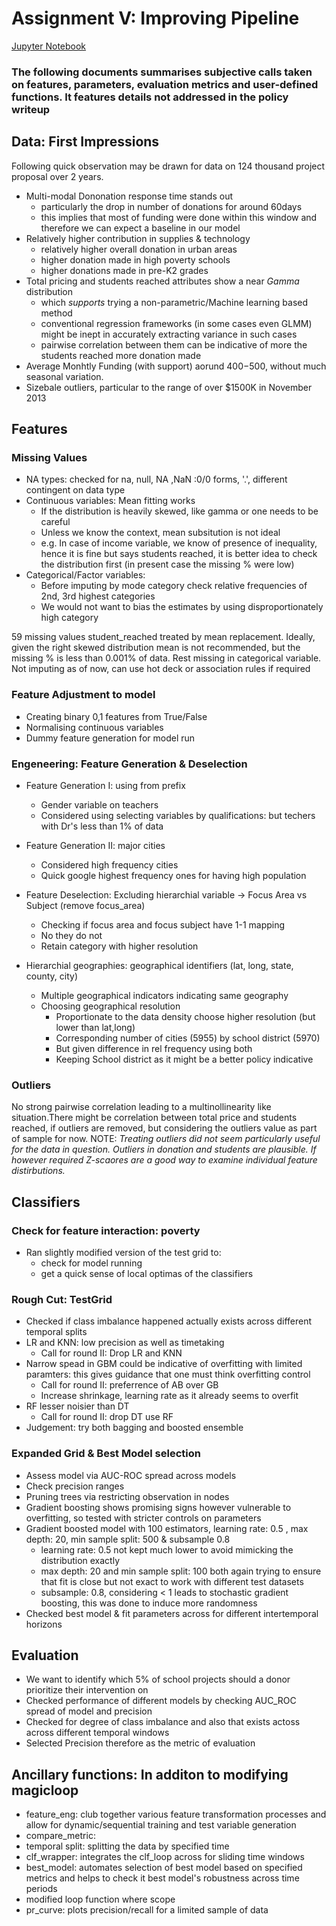 # Assignment V: Improving Pipeline
[Jupyter Notebook](https://github.com/parthkhare/Machine-Learning-for-Public-Polcy/blob/master/Improving_Pipeline/ML_ImprvPipe_HW3.ipynb)

### The following documents summarises subjective calls taken on features, parameters, evaluation metrics and user-defined functions. It features details not addressed in the policy writeup


## Data: First Impressions 
Following quick observation may be drawn for data on 124 thousand project proposal over 2 years.
- Multi-modal Dononation response time stands out 
    - particularly the drop in number of donations for around 60days
    - this implies that most of funding were done within this window and therefore we can expect a baseline in our model
- Relatively higher contribution in supplies & technology
    - relatively higher overall donation in urban areas
    - higher donation made in high poverty schools
    - higher donations made in pre-K2 grades
- Total pricing and students reached attributes show a near *Gamma* distribution
    - which *supports* trying a non-parametric/Machine learning based method
    - conventional regression frameworks (in some cases even GLMM) might be inept in accurately extracting variance in such cases
    - pairwise correlation between them can be indicative of more the students reached more donation made 
- Average Monhtly Funding (with support) aorund $400-$500, without much seasonal variation. 
- Sizebale outliers, particular to the range of over $1500K in November 2013


## Features
### Missing Values
- NA types: checked for na, null, NA ,NaN :0/0 forms, '.', different contingent on data type
- Continuous variables: Mean fitting works
	- If the distribution is heavily skewed, like gamma or one needs to be careful
	- Unless we know the context, mean subsitution is not ideal
	- e.g. In case of income variable, we know of presence of inequality, hence it is fine but says students reached, it is better idea to check the distribution first (in present case the missing % were low)
- Categorical/Factor variables:
	- Before imputing by mode category check relative frequencies of 2nd, 3rd highest categories
	- We would not want to bias the estimates by using disproportionately high category

59 missing values student_reached treated by mean replacement.  Ideally, given the right skewed distribution mean is not recommended, but the missing % is less than 0.001% of data. Rest missing in categorical variable. Not imputing as of now, can use hot deck or association rules if required

### Feature Adjustment to model
- Creating binary 0,1 features from True/False
- Normalising continuous variables
- Dummy feature generation for model run


### Engeneering: Feature Generation & Deselection
- Feature Generation I: using from prefix
    - Gender variable on teachers
    - Considered using selecting variables by qualifications: but techers with Dr's less than 1% of data

- Feature Generation II: major cities
    - Considered high frequency cities
    - Quick google highest frequency ones for having high population

- Feature Deselection: Excluding hierarchial variable -> Focus Area vs Subject (remove focus_area)
    - Checking if focus area and focus subject have 1-1 mapping
    - No they do not
    - Retain category with higher resolution

- Hierarchial geographies: geographical identifiers (lat, long, state, county, city)
    - Multiple geographical indicators indicating same geography
    - Choosing geographical resolution
        - Proportionate to the data density choose higher resolution (but lower than lat,long)
        - Corresponding number of cities (5955) by school district (5970)
        - But given difference in rel frequency using both
        - Keeping School district as it might be a better policy indicative


### Outliers 
No strong pairwise correlation leading to a multinollinearity like situation.There might be correlation between total price and students reached, if outliers are removed, but considering the outliers value as part of sample for now. 
NOTE: *Treating outliers did not seem particularly useful for the data in question. Outliers in donation and students are plausible. If however required Z-scaores are a good way to examine individual feature distirbutions.*



## Classifiers
### Check for feature interaction: poverty
- Ran slightly modified version of the test grid to:
	- check for model running
	- get a quick sense of local optimas of the classifiers

### Rough Cut: TestGrid 
- Checked if class imbalance happened actually exists across different temporal splits 
- LR and KNN: low precision as well as timetaking
    - Call for round II: Drop LR and KNN 
- Narrow spead in GBM could be indicative of overfitting with limited paramters: this gives guidance that one must think overfitting control 
    - Call for round II: preferrence of AB over GB 
    - Increase shrinkage, learning rate as it already seems to overfit
- RF lesser noisier than DT
    - Call for round II: drop DT use RF
- Judgement: try both bagging and boosted ensemble

### Expanded Grid & Best Model selection
- Assess model via AUC-ROC spread across models
- Check precision ranges
- Pruning trees via restricting observation in nodes
- Gradient boosting shows promising signs however vulnerable to overfitting, so tested with stricter controls on parameters
- Gradient boosted model with 100 estimators, learning rate: 0.5 , max depth: 20, min sample split: 500 & subsample 0.8
	- learning rate: 0.5 not kept much lower to avoid mimicking the distribution exactly
	- max depth: 20 and min sample split: 100 both again trying to ensure that fit is close but not exact to work with different test datasets
	- subsample: 0.8, considering < 1 leads to stochastic gradient boosting, this was done to induce more randomness
- Checked best model & fit parameters across for different intertemporal horizons

## Evaluation
- We want to identify which 5% of school projects should a donor prioritize their intervention on
- Checked performance of different models by checking AUC_ROC spread of model and precision  
- Checked for degree of class imbalance and also that exists actoss across different temporal windows
- Selected Precision therefore as the metric of evaluation



## Ancillary functions: In additon to modifying magicloop
- feature_eng: club together various feature transformation processes and allow for dynamic/sequential training and test variable generation 
- compare_metric: 
- temporal split: splitting the data by specified time
- clf_wrapper: integrates the clf_loop across for sliding time windows
- best_model: automates selection of best model based on specified metrics and helps to check it best model's robustness across time periods 
- modified loop function where scope
- pr_curve: plots precision/recall for a limited sample of data 





